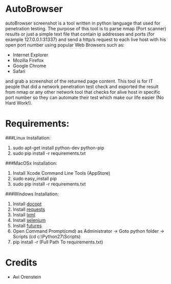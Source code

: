 AutoBrowser
===========

autoBrowser screenshot is a tool written in python language that used for penetration testing.
The purpose of this tool is to parse nmap (Port scanner) results or just a simple text file that contain ip addresses and ports (for example 127.0.0.1:31337)
and send a http/s request to each live host with his open port number using popular Web Browsers such as:

* Internet Explorer
* Mozilla Firefox
* Google Chrome
* Safari

and grab a screenshot of the returned page content.
This tool is for IT people that did a network penetration test check and exported the result from nmap or any other network tool that checks for alive host in specific port number
so they can automate their test which make our life easier (No Hard Work!).

Requirements:
===============
###Linux Installation:
1. sudo apt-get install python-dev python-pip
2. sudo pip install -r requirements.txt

###MacOSx Installation:
1. Install Xcode Command Line Tools (AppStore)
2. sudo easy_install pip
3. sudo pip install -r requirements.txt

###Windows Installation:
1. Install [docopt](https://github.com/docopt/docopt)
2. Install [requests](http://www.lfd.uci.edu/~gohlke/pythonlibs/#requests)
3. Install [lxml](http://www.lfd.uci.edu/~gohlke/pythonlibs/#lxml)
4. Install [selenium](https://pypi.python.org/pypi/selenium)
5. Install [futures](https://pypi.python.org/pypi/futures)
6. Open Command Prompt(cmd) as Administrator -> Goto python folder -> Scripts (cd c:\Python27\Scripts)
7. pip install -r (Full Path To requirements.txt)

Credits
========
* Avi Orenstein

